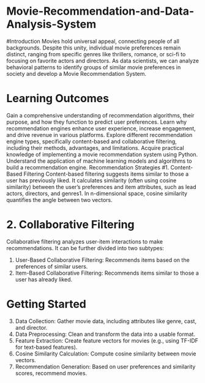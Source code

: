 # Movie-Recommendation-and-Data-Analysis-System
#Introduction
Movies hold universal appeal, connecting people of all backgrounds. Despite this unity, individual movie preferences remain distinct, ranging from specific genres like thrillers, romance, or sci-fi to focusing on favorite actors and directors. As data scientists, we can analyze behavioral patterns to identify groups of similar movie preferences in society and develop a Movie Recommendation System.

# Learning Outcomes
Gain a comprehensive understanding of recommendation algorithms, their purpose, and how they function to predict user preferences.
Learn why recommendation engines enhance user experience, increase engagement, and drive revenue in various platforms.
Explore different recommendation engine types, specifically content-based and collaborative filtering, including their methods, advantages, and limitations.
Acquire practical knowledge of implementing a movie recommendation system using Python.
Understand the application of machine learning models and algorithms to build a recommendation engine.
Recommendation Strategies
#1. Content-Based Filtering
Content-based filtering suggests items similar to those a user has previously liked. It calculates similarity (often using cosine similarity) between the user’s preferences and item attributes, such as lead actors, directors, and genres1. In n-dimensional space, cosine similarity quantifies the angle between two vectors.

# 2. Collaborative Filtering
Collaborative filtering analyzes user-item interactions to make recommendations. It can be further divided into two subtypes:

1. User-Based Collaborative Filtering: Recommends items based on the preferences of similar users.
2. Item-Based Collaborative Filtering: Recommends items similar to those a user has already liked.
# Getting Started
3. Data Collection: Gather movie data, including attributes like genre, cast, and director.
4. Data Preprocessing: Clean and transform the data into a usable format.
5. Feature Extraction: Create feature vectors for movies (e.g., using TF-IDF for text-based features).
6. Cosine Similarity Calculation: Compute cosine similarity between movie vectors.
7. Recommendation Generation: Based on user preferences and similarity scores, recommend movies.
